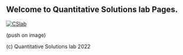 ## Welcome to Quantitative Solutions lab Pages. 



[![CSlab](https://user-images.githubusercontent.com/31210499/170033950-2686c2fc-08c0-4c33-b097-9afa9f04f6d2.jpeg)](https://t.me/+P1OMIw8x6EkyODk6)

(push on image)

(c) Quantitative Solutions lab 2022
